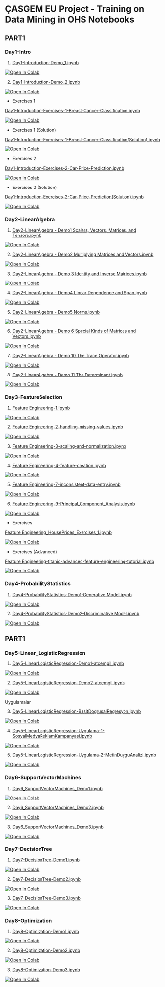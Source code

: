 # ÇASGEM EU Project - Training on Data Mining in OHS Notebooks

## PART1
### Day1-Intro
1. [Day1-Introduction-Demo_1.ipynb](https://colab.research.google.com/github/yapay-ogrenme/casgem-eu-project-training-on-data-mining/blob/main/PART1/Day1-Intro/notebooks/Day1-Introduction-Demo_1.ipynb)

[![Open In Colab](https://colab.research.google.com/assets/colab-badge.svg)](https://colab.research.google.com/github/yapay-ogrenme/casgem-eu-project-training-on-data-mining/blob/main/PART1/Day1-Intro/notebooks/Day1-Introduction-Demo_1.ipynb)

2. [Day1-Introduction-Demo_2.ipynb](https://colab.research.google.com/github/yapay-ogrenme/casgem-eu-project-training-on-data-mining/blob/main/PART1/Day1-Intro/notebooks/Day1-Introduction-Demo_2.ipynb)

[![Open In Colab](https://colab.research.google.com/assets/colab-badge.svg)](https://colab.research.google.com/github/yapay-ogrenme/casgem-eu-project-training-on-data-mining/blob/main/PART1/Day1-Intro/notebooks/Day1-Introduction-Demo_2.ipynb)


-  Exercises 1

[Day1-Introduction-Exercises-1-Breast-Cancer-Classification.ipynb](https://colab.research.google.com/github/yapay-ogrenme/casgem-eu-project-training-on-data-mining/blob/main/PART1/Day1-Intro/notebooks/Day1-Introduction-Exercises-1-Breast-Cancer-Classification.ipynb)

[![Open In Colab](https://colab.research.google.com/assets/colab-badge.svg)](https://colab.research.google.com/github/yapay-ogrenme/casgem-eu-project-training-on-data-mining/blob/main/PART1/Day1-Intro/notebooks/Day1-Introduction-Exercises-1-Breast-Cancer-Classification.ipynb)

-  Exercises 1 (Solution)

[Day1-Introduction-Exercises-1-Breast-Cancer-Classification(Solution).ipynb](https://colab.research.google.com/github/yapay-ogrenme/casgem-eu-project-training-on-data-mining/blob/main/PART1/Day1-Intro/notebooks/Day1-Introduction-Exercises-1-Breast-Cancer-Classification(Solution).ipynb)

[![Open In Colab](https://colab.research.google.com/assets/colab-badge.svg)](https://colab.research.google.com/github/yapay-ogrenme/casgem-eu-project-training-on-data-mining/blob/main/PART1/Day1-Intro/notebooks/Day1-Introduction-Exercises-1-Breast-Cancer-Classification(Solution).ipynb)


-  Exercises 2

[Day1-Introduction-Exercises-2-Car-Price-Prediction.ipynb](https://colab.research.google.com/github/yapay-ogrenme/casgem-eu-project-training-on-data-mining/blob/main/PART1/Day1-Intro/notebooks/Day1-Introduction-Exercises-2-Car-Price-Prediction.ipynb)

[![Open In Colab](https://colab.research.google.com/assets/colab-badge.svg)](https://colab.research.google.com/github/yapay-ogrenme/casgem-eu-project-training-on-data-mining/blob/main/PART1/Day1-Intro/notebooks/Day1-Introduction-Exercises-2-Car-Price-Prediction.ipynb)


-  Exercises 2 (Solution)

[Day1-Introduction-Exercises-2-Car-Price-Prediction(Solution).ipynb](https://colab.research.google.com/github/yapay-ogrenme/casgem-eu-project-training-on-data-mining/blob/main/PART1/Day1-Intro/notebooks/Day1-Introduction-Exercises-2-Car-Price-Prediction(Solution).ipynb)

[![Open In Colab](https://colab.research.google.com/assets/colab-badge.svg)](https://colab.research.google.com/github/yapay-ogrenme/casgem-eu-project-training-on-data-mining/blob/main/PART1/Day1-Intro/notebooks/Day1-Introduction-Exercises-2-Car-Price-Prediction(Solution).ipynb)



### Day2-LinearAlgebra
1. [Day2-LinearAlgebra - Demo1 Scalars, Vectors, Matrices, and Tensors.ipynb](https://colab.research.google.com/github/yapay-ogrenme/casgem-eu-project-training-on-data-mining/blob/main/PART1/Day2-LinearAlgebra/notebooks/Day2-LinearAlgebra%20-%2001%20Scalars,%20Vectors,%20Matrices%20and%20Tensors/Day2-LinearAlgebra%20-%20Demo1%20Scalars,%20Vectors,%20Matrices,%20and%20Tensors.ipynb)

[![Open In Colab](https://colab.research.google.com/assets/colab-badge.svg)](https://colab.research.google.com/github/yapay-ogrenme/casgem-eu-project-training-on-data-mining/blob/main/PART1/Day2-LinearAlgebra/notebooks/Day2-LinearAlgebra%20-%2001%20Scalars,%20Vectors,%20Matrices%20and%20Tensors/Day2-LinearAlgebra%20-%20Demo1%20Scalars,%20Vectors,%20Matrices,%20and%20Tensors.ipynb)

2. [Day2-LinearAlgebra - Demo2 Multiplying Matrices and Vectors.ipynb](https://colab.research.google.com/github/yapay-ogrenme/casgem-eu-project-training-on-data-mining/blob/main/PART1/Day2-LinearAlgebra/notebooks/Day2-LinearAlgebra%20-%2002%20Multiplying%20Matrices%20and%20Vectors/Day2-LinearAlgebra%20-%20Demo2%20Multiplying%20Matrices%20and%20Vectors.ipynb)

[![Open In Colab](https://colab.research.google.com/assets/colab-badge.svg)](https://colab.research.google.com/github/yapay-ogrenme/casgem-eu-project-training-on-data-mining/blob/main/PART1/Day2-LinearAlgebra/notebooks/Day2-LinearAlgebra%20-%2002%20Multiplying%20Matrices%20and%20Vectors/Day2-LinearAlgebra%20-%20Demo2%20Multiplying%20Matrices%20and%20Vectors.ipynb)

3. [Day2-LinearAlgebra - Demo 3 Identity and Inverse Matrices.ipynb](https://colab.research.google.com/github/yapay-ogrenme/casgem-eu-project-training-on-data-mining/blob/main/PART1/Day2-LinearAlgebra/notebooks/Day2-LinearAlgebra%20-%2003%20Identity%20and%20Inverse%20Matrices/Day2-LinearAlgebra%20-%20Demo%203%20Identity%20and%20Inverse%20Matrices.ipynb)

[![Open In Colab](https://colab.research.google.com/assets/colab-badge.svg)](https://colab.research.google.com/github/yapay-ogrenme/casgem-eu-project-training-on-data-mining/blob/main/PART1/Day2-LinearAlgebra/notebooks/Day2-LinearAlgebra%20-%2003%20Identity%20and%20Inverse%20Matrices/Day2-LinearAlgebra%20-%20Demo%203%20Identity%20and%20Inverse%20Matrices.ipynb)

4. [Day2-LinearAlgebra - Demo4 Linear Dependence and Span.ipynb](https://colab.research.google.com/github/yapay-ogrenme/casgem-eu-project-training-on-data-mining/blob/main/PART1/Day2-LinearAlgebra/notebooks/Day2-LinearAlgebra%20-%2004%20Linear%20Dependence%20and%20Span/Day2-LinearAlgebra%20-%20Demo4%20Linear%20Dependence%20and%20Span.ipynb)

[![Open In Colab](https://colab.research.google.com/assets/colab-badge.svg)](https://colab.research.google.com/github/yapay-ogrenme/casgem-eu-project-training-on-data-mining/blob/main/PART1/Day2-LinearAlgebra/notebooks/Day2-LinearAlgebra%20-%2004%20Linear%20Dependence%20and%20Span/Day2-LinearAlgebra%20-%20Demo4%20Linear%20Dependence%20and%20Span.ipynb)


5. [Day2-LinearAlgebra - Demo5 Norms.ipynb](https://colab.research.google.com/github/yapay-ogrenme/casgem-eu-project-training-on-data-mining/blob/main/PART1/Day2-LinearAlgebra/notebooks/Day2-LinearAlgebra%20-%2005%20Norms/Day2-LinearAlgebra%20-%20Demo5%20Norms.ipynb)

[![Open In Colab](https://colab.research.google.com/assets/colab-badge.svg)](https://colab.research.google.com/github/yapay-ogrenme/casgem-eu-project-training-on-data-mining/blob/main/PART1/Day2-LinearAlgebra/notebooks/Day2-LinearAlgebra%20-%2005%20Norms/Day2-LinearAlgebra%20-%20Demo5%20Norms.ipynb)


6. [Day2-LinearAlgebra - Demo 6 Special Kinds of Matrices and Vectors.ipynb](https://colab.research.google.com/github/yapay-ogrenme/casgem-eu-project-training-on-data-mining/blob/main/PART1/Day2-LinearAlgebra/notebooks/Day2-LinearAlgebra%20-%2006%20Special%20Kinds%20of%20Matrices%20and%20Vectors/Day2-LinearAlgebra%20-%20Demo%206%20Special%20Kinds%20of%20Matrices%20and%20Vectors.ipynb)

[![Open In Colab](https://colab.research.google.com/assets/colab-badge.svg)](https://colab.research.google.com/github/yapay-ogrenme/casgem-eu-project-training-on-data-mining/blob/main/PART1/Day2-LinearAlgebra/notebooks/Day2-LinearAlgebra%20-%2006%20Special%20Kinds%20of%20Matrices%20and%20Vectors/Day2-LinearAlgebra%20-%20Demo%206%20Special%20Kinds%20of%20Matrices%20and%20Vectors.ipynb)

7. [Day2-LinearAlgebra - Demo 10 The Trace Operator.ipynb](https://colab.research.google.com/github/yapay-ogrenme/casgem-eu-project-training-on-data-mining/blob/main/PART1/Day2-LinearAlgebra/notebooks/Day2-LinearAlgebra%20-%2010%20The%20Trace%20Operator/Day2-LinearAlgebra%20-%20Demo%2010%20The%20Trace%20Operator.ipynb)

[![Open In Colab](https://colab.research.google.com/assets/colab-badge.svg)](https://colab.research.google.com/github/yapay-ogrenme/casgem-eu-project-training-on-data-mining/blob/main/PART1/Day2-LinearAlgebra/notebooks/Day2-LinearAlgebra%20-%2010%20The%20Trace%20Operator/Day2-LinearAlgebra%20-%20Demo%2010%20The%20Trace%20Operator.ipynb)

8. [Day2-LinearAlgebra - Demo 11 The Determinant.ipynb](https://colab.research.google.com/github/yapay-ogrenme/casgem-eu-project-training-on-data-mining/blob/main/PART1/Day2-LinearAlgebra/notebooks/Day2-LinearAlgebra%20-%2011%20The%20Determinant/Day2-LinearAlgebra%20-%20Demo%2011%20The%20Determinant.ipynb)

[![Open In Colab](https://colab.research.google.com/assets/colab-badge.svg)](https://colab.research.google.com/github/yapay-ogrenme/casgem-eu-project-training-on-data-mining/blob/main/PART1/Day2-LinearAlgebra/notebooks/Day2-LinearAlgebra%20-%2011%20The%20Determinant/Day2-LinearAlgebra%20-%20Demo%2011%20The%20Determinant.ipynb)

### Day3-FeatureSelection

1. [Feature Engineering-1.ipynb](https://colab.research.google.com/github/yapay-ogrenme/casgem-eu-project-training-on-data-mining/blob/main/PART1/Day3-FeatureSelection/notebooks/Feature%20Engineering-1.ipynb)

[![Open In Colab](https://colab.research.google.com/assets/colab-badge.svg)](https://colab.research.google.com/github/yapay-ogrenme/casgem-eu-project-training-on-data-mining/blob/main/PART1/Day3-FeatureSelection/notebooks/Feature%20Engineering-1.ipynb)

2. [Feature Engineering-2-handling-missing-values.ipynb](https://colab.research.google.com/github/yapay-ogrenme/casgem-eu-project-training-on-data-mining/blob/main/PART1/Day3-FeatureSelection/notebooks/Feature%20Engineering-2-handling-missing-values.ipynb)

[![Open In Colab](https://colab.research.google.com/assets/colab-badge.svg)](https://colab.research.google.com/github/yapay-ogrenme/casgem-eu-project-training-on-data-mining/blob/main/PART1/Day3-FeatureSelection/notebooks/Feature%20Engineering-2-handling-missing-values.ipynb)

3. [Feature Engineering-3-scaling-and-normalization.ipynb](https://colab.research.google.com/github/yapay-ogrenme/casgem-eu-project-training-on-data-mining/blob/main/PART1/Day3-FeatureSelection/notebooks/Feature%20Engineering-3-scaling-and-normalization.ipynb)

[![Open In Colab](https://colab.research.google.com/assets/colab-badge.svg)](https://colab.research.google.com/github/yapay-ogrenme/casgem-eu-project-training-on-data-mining/blob/main/PART1/Day3-FeatureSelection/notebooks/Feature%20Engineering-3-scaling-and-normalization.ipynb)


4. [Feature Engineering-4-feature-creation.ipynb](https://colab.research.google.com/github/yapay-ogrenme/casgem-eu-project-training-on-data-mining/blob/main/PART1/Day3-FeatureSelection/notebooks/Feature%20Engineering-4-feature-creation.ipynb)

[![Open In Colab](https://colab.research.google.com/assets/colab-badge.svg)](https://colab.research.google.com/github/yapay-ogrenme/casgem-eu-project-training-on-data-mining/blob/main/PART1/Day3-FeatureSelection/notebooks/Feature%20Engineering-4-feature-creation.ipynb)

5. [Feature Engineering-7-inconsistent-data-entry.ipynb](https://colab.research.google.com/github/yapay-ogrenme/casgem-eu-project-training-on-data-mining/blob/main/PART1/Day3-FeatureSelection/notebooks/Feature%20Engineering-7-inconsistent-data-entry.ipynb)

[![Open In Colab](https://colab.research.google.com/assets/colab-badge.svg)](https://colab.research.google.com/github/yapay-ogrenme/casgem-eu-project-training-on-data-mining/blob/main/PART1/Day3-FeatureSelection/notebooks/Feature%20Engineering-7-inconsistent-data-entry.ipynb)

6. [Feature Engineering-9-Principal_Component_Analysis.ipynb](https://colab.research.google.com/github/yapay-ogrenme/casgem-eu-project-training-on-data-mining/blob/main/PART1/Day3-FeatureSelection/notebooks/Feature%20Engineering-9-Principal_Component_Analysis.ipynb)

[![Open In Colab](https://colab.research.google.com/assets/colab-badge.svg)](https://colab.research.google.com/github/yapay-ogrenme/casgem-eu-project-training-on-data-mining/blob/main/PART1/Day3-FeatureSelection/notebooks/Feature%20Engineering-9-Principal_Component_Analysis.ipynb)


- Exercises 

[Feature Engineering_HousePrices_Exercises_1.ipynb](https://colab.research.google.com/github/yapay-ogrenme/casgem-eu-project-training-on-data-mining/blob/main/PART1/Day3-FeatureSelection/notebooks/Feature%20Engineering_HousePrices_Exercises_1.ipynb)

[![Open In Colab](https://colab.research.google.com/assets/colab-badge.svg)](https://colab.research.google.com/github/yapay-ogrenme/casgem-eu-project-training-on-data-mining/blob/main/PART1/Day3-FeatureSelection/notebooks/Feature%20Engineering_HousePrices_Exercises_1.ipynb)


- Exercises (Advanced)

[Feature Engineering-titanic-advanced-feature-engineering-tutorial.ipynb](https://colab.research.google.com/github/yapay-ogrenme/casgem-eu-project-training-on-data-mining/blob/main/PART1/Day3-FeatureSelection/notebooks/Feature%20Engineering-titanic-advanced-feature-engineering-tutorial.ipynb)

[![Open In Colab](https://colab.research.google.com/assets/colab-badge.svg)](https://colab.research.google.com/github/yapay-ogrenme/casgem-eu-project-training-on-data-mining/blob/main/PART1/Day3-FeatureSelection/notebooks/Feature%20Engineering-titanic-advanced-feature-engineering-tutorial.ipynb)

### Day4-ProbabilityStatistics

1. [Day4-ProbabilityStatistics-Demo1-Generative Model.ipynb](https://colab.research.google.com/github/yapay-ogrenme/casgem-eu-project-training-on-data-mining/blob/main/PART1/Day4-ProbabilityStatistics/notebooks/Day4_ProbabilityStatistics_Demo1_Generative_Model.ipynb)

[![Open In Colab](https://colab.research.google.com/assets/colab-badge.svg)](https://colab.research.google.com/github/yapay-ogrenme/casgem-eu-project-training-on-data-mining/blob/main/PART1/Day4-ProbabilityStatistics/notebooks/Day4_ProbabilityStatistics_Demo1_Generative_Model.ipynb)

2. [Day4-ProbabilityStatistics-Demo2-Discriminative Model.ipynb](https://colab.research.google.com/github/yapay-ogrenme/casgem-eu-project-training-on-data-mining/blob/main/PART1/Day4-ProbabilityStatistics/notebooks/Day4-ProbabilityStatistics-Demo2-Discriminative%20Model.ipynb)

[![Open In Colab](https://colab.research.google.com/assets/colab-badge.svg)](https://colab.research.google.com/github/yapay-ogrenme/casgem-eu-project-training-on-data-mining/blob/main/PART1/Day4-ProbabilityStatistics/notebooks/Day4-ProbabilityStatistics-Demo2-Discriminative%20Model.ipynb)


## PART1
### Day5-Linear_LogisticRegression

1. [Day5-LinearLogisticRegression-Demo1-atcemgil.ipynb](https://colab.research.google.com/github/yapay-ogrenme/casgem-eu-project-training-on-data-mining/blob/main/PART1/Day5-Linear_LogisticRegression/notebooks/Day5-LinearLogisticRegression-Demo1-atcemgil.ipynb)

[![Open In Colab](https://colab.research.google.com/assets/colab-badge.svg)](https://colab.research.google.com/github/yapay-ogrenme/casgem-eu-project-training-on-data-mining/blob/main/PART1/Day5-Linear_LogisticRegression/notebooks/Day5-LinearLogisticRegression-Demo1-atcemgil.ipynb)

2. [Day5-LinearLogisticRegression-Demo2-atcemgil.ipynb](https://colab.research.google.com/github/yapay-ogrenme/casgem-eu-project-training-on-data-mining/blob/main/PART1/Day5-Linear_LogisticRegression/notebooks/Day5-LinearLogisticRegression-Demo2-atcemgil.ipynb)

[![Open In Colab](https://colab.research.google.com/assets/colab-badge.svg)](https://colab.research.google.com/github/yapay-ogrenme/casgem-eu-project-training-on-data-mining/blob/main/PART1/Day5-Linear_LogisticRegression/notebooks/Day5-LinearLogisticRegression-Demo2-atcemgil.ipynb)


Uygulamalar


3. [Day5-LinearLogisticRegression-BasitDogrusalRegresyon.ipynb](https://colab.research.google.com/github/yapay-ogrenme/casgem-eu-project-training-on-data-mining/blob/main/PART1/Day5-Linear_LogisticRegression/notebooks/Day5-LinearLogisticRegression-BasitDogrusalRegresyon.ipynb)

[![Open In Colab](https://colab.research.google.com/assets/colab-badge.svg)](https://colab.research.google.com/github/yapay-ogrenme/casgem-eu-project-training-on-data-mining/blob/main/PART1/Day5-Linear_LogisticRegression/notebooks/Day5-LinearLogisticRegression-BasitDogrusalRegresyon.ipynb)


4. [Day5-LinearLogisticRegression-Uygulama-1-SosyalMedyaReklamKampanyasi.ipynb](https://colab.research.google.com/github/yapay-ogrenme/casgem-eu-project-training-on-data-mining/blob/main/PART1/Day5-Linear_LogisticRegression/notebooks/Day5-LinearLogisticRegression-Uygulama-1-SosyalMedyaReklamKampanyasi.ipynb)

[![Open In Colab](https://colab.research.google.com/assets/colab-badge.svg)](https://colab.research.google.com/github/yapay-ogrenme/casgem-eu-project-training-on-data-mining/blob/main/PART1/Day5-Linear_LogisticRegression/notebooks/Day5-LinearLogisticRegression-Uygulama-1-SosyalMedyaReklamKampanyasi.ipynb)

5. [Day5-LinearLogisticRegression-Uygulama-2-MetinDuyguAnalizi.ipynb](https://colab.research.google.com/github/yapay-ogrenme/casgem-eu-project-training-on-data-mining/blob/main/PART1/Day5-Linear_LogisticRegression/notebooks/Day5-LinearLogisticRegression-Uygulama-2-MetinDuyguAnalizi.ipynb)

[![Open In Colab](https://colab.research.google.com/assets/colab-badge.svg)](https://colab.research.google.com/github/yapay-ogrenme/casgem-eu-project-training-on-data-mining/blob/main/PART1/Day5-Linear_LogisticRegression/notebooks/Day5-LinearLogisticRegression-Uygulama-2-MetinDuyguAnalizi.ipynb)


### Day6-SupportVectorMachines

1. [Day6_SupportVectorMachines_Demo1.ipynb](https://colab.research.google.com/github/yapay-ogrenme/casgem-eu-project-training-on-data-mining/blob/main/PART1/Day6-SupportVectorMachines/notebooks/Day6_SupportVectorMachines_Demo1.ipynb)

[![Open In Colab](https://colab.research.google.com/assets/colab-badge.svg)](https://colab.research.google.com/github/yapay-ogrenme/casgem-eu-project-training-on-data-mining/blob/main/PART1/Day6-SupportVectorMachines/notebooks/Day6_SupportVectorMachines_Demo1.ipynb)

2. [Day6_SupportVectorMachines_Demo2.ipynb](https://colab.research.google.com/github/yapay-ogrenme/casgem-eu-project-training-on-data-mining/blob/main/PART1/Day6-SupportVectorMachines/notebooks/Day6_SupportVectorMachines_Demo2.ipynb)

[![Open In Colab](https://colab.research.google.com/assets/colab-badge.svg)](https://colab.research.google.com/github/yapay-ogrenme/casgem-eu-project-training-on-data-mining/blob/main/PART1/Day6-SupportVectorMachines/notebooks/Day6_SupportVectorMachines_Demo2.ipynb)


3. [Day6_SupportVectorMachines_Demo3.ipynb](https://colab.research.google.com/github/yapay-ogrenme/casgem-eu-project-training-on-data-mining/blob/main/PART1/Day6-SupportVectorMachines/notebooks/Day6_SupportVectorMachines_Demo3.ipynb)

[![Open In Colab](https://colab.research.google.com/assets/colab-badge.svg)](https://colab.research.google.com/github/yapay-ogrenme/casgem-eu-project-training-on-data-mining/blob/main/PART1/Day6-SupportVectorMachines/notebooks/Day6_SupportVectorMachines_Demo3.ipynb)


### Day7-DecisionTree

1. [Day7-DecisionTree-Demo1.ipynb](https://colab.research.google.com/github/yapay-ogrenme/casgem-eu-project-training-on-data-mining/blob/main/PART1/Day7-DecisionTree/notebooks/Day7-DecisionTree-Demo1.ipynb)

[![Open In Colab](https://colab.research.google.com/assets/colab-badge.svg)](https://colab.research.google.com/github/yapay-ogrenme/casgem-eu-project-training-on-data-mining/blob/main/PART1/Day7-DecisionTree/notebooks/Day7-DecisionTree-Demo1.ipynb)

2. [Day7-DecisionTree-Demo2.ipynb](https://colab.research.google.com/github/yapay-ogrenme/casgem-eu-project-training-on-data-mining/blob/main/PART1/Day7-DecisionTree/notebooks/Day7-DecisionTree-Demo2.ipynb)

[![Open In Colab](https://colab.research.google.com/assets/colab-badge.svg)](https://colab.research.google.com/github/yapay-ogrenme/casgem-eu-project-training-on-data-mining/blob/main/PART1/Day7-DecisionTree/notebooks/Day7-DecisionTree-Demo2.ipynb)

3. [Day7-DecisionTree-Demo3.ipynb](https://colab.research.google.com/github/yapay-ogrenme/casgem-eu-project-training-on-data-mining/blob/main/PART1/Day7-DecisionTree/notebooks/Day7-DecisionTree-Demo3.ipynb)

[![Open In Colab](https://colab.research.google.com/assets/colab-badge.svg)](https://colab.research.google.com/github/yapay-ogrenme/casgem-eu-project-training-on-data-mining/blob/main/PART1/Day7-DecisionTree/notebooks/Day7-DecisionTree-Demo3.ipynb)


### Day8-Optimization

1. [Day8-Optimization-Demo1.ipynb](https://colab.research.google.com/github/yapay-ogrenme/casgem-eu-project-training-on-data-mining/blob/main/PART1/Day8-Optimization/notebooks/Day8-Optimization-Demo1.ipynb)

[![Open In Colab](https://colab.research.google.com/assets/colab-badge.svg)](https://colab.research.google.com/github/yapay-ogrenme/casgem-eu-project-training-on-data-mining/blob/main/PART1/Day8-Optimization/notebooks/Day8-Optimization-Demo1.ipynb)

2. [Day8-Optimization-Demo2.ipynb](https://colab.research.google.com/github/yapay-ogrenme/casgem-eu-project-training-on-data-mining/blob/main/PART1/Day8-Optimization/notebooks/Day8-Optimization-Demo2.ipynb)

[![Open In Colab](https://colab.research.google.com/assets/colab-badge.svg)](https://colab.research.google.com/github/yapay-ogrenme/casgem-eu-project-training-on-data-mining/blob/main/PART1/Day8-Optimization/notebooks/Day8-Optimization-Demo2.ipynb)

3. [Day8-Optimization-Demo3.ipynb](https://colab.research.google.com/github/yapay-ogrenme/casgem-eu-project-training-on-data-mining/blob/main/PART1/Day8-Optimization/notebooks/Day8-Optimization-Demo3.ipynb)

[![Open In Colab](https://colab.research.google.com/assets/colab-badge.svg)](https://colab.research.google.com/github/yapay-ogrenme/casgem-eu-project-training-on-data-mining/blob/main/PART1/Day8-Optimization/notebooks/Day8-Optimization-Demo3.ipynb)